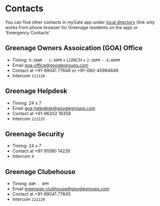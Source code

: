 # Contacts

You can find other contacts in myGate app under [local directory](https://mygate.com/dl/Infocentre) (link only works from phone browser for Greenage residents on the app) or 'Emergency Contacts'

## Greenage Owners Assoication (GOA) Office

- Timing: `9:30AM - 1:30PM` • LUNCH • `2:30PM - 6:00PM`
- Email goa-office@googlegroups.com
- Contact at <tel>+91-89041 77646</tel> or <tel>+91-080-40984649</tel>
- Intercom `111120`

## Greenage Helpdesk

- Timing: 24 x 7
- Email goa-helpdesk@googlegroups.com
- Contact at <tel>+91-96202 18358</tel>
- Intercom `222225`

## Greenage Security

- Timing: 24 x 7
- Contact at <tel>+91-91080 14226</tel>
- Intercom `9`

## Greenage Clubehouse

- Timing: `8AM - 8PM`
- Email greenage-clubhouse@googlegroups.com
- Contact at <tel>+91-89041 77645</tel>
- Intercom `222229`
